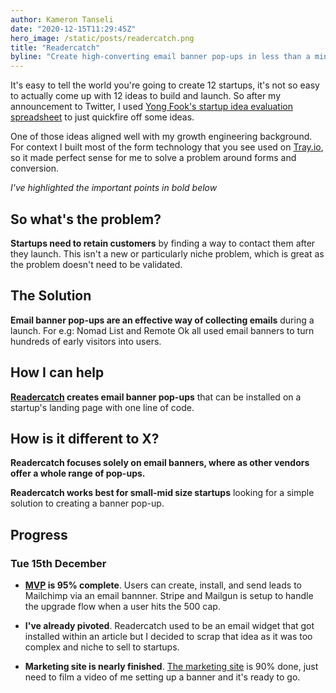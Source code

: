 ```yaml
---
author: Kameron Tanseli
date: "2020-12-15T11:29:45Z"
hero_image: /static/posts/readercatch.png
title: "Readercatch"
byline: "Create high-converting email banner pop-ups in less than a minute."
---
```


It's easy to tell the world you're going to create 12 startups, it's not so easy to actually come up with 12 ideas to build and launch. So after my announcement to Twitter, I used [Yong Fook's startup idea evaluation spreadsheet](https://docs.google.com/spreadsheets/d/1yUlKlL8MIxlgSNH0t-aDKPVdrDhFSSb_0pVdk-f0qIE/edit?usp=sharing) to just quickfire off some ideas.

One of those ideas aligned well with my growth engineering background. For context I built most of the form technology that you see used on [Tray.io](https://tray.io), so it made perfect sense for me to solve a problem around forms and conversion.

_I've highlighted the important points in bold below_

## So what's the problem?

**Startups need to retain customers** by finding a way to contact them after they launch. This isn't a new or particularly niche problem, which is great as the problem doesn't need to be validated.

## The Solution

**Email banner pop-ups are an effective way of collecting emails** during a launch. For e.g: Nomad List and Remote Ok all used email banners to turn hundreds of early visitors into users.

## How I can help

**[Readercatch](https://readercatch.com/) creates email banner pop-ups** that can be installed on a startup's landing page with one line of code.

## How is it different to X?

**Readercatch focuses solely on email banners, where as other vendors offer a whole range of pop-ups.**

**Readercatch works best for small-mid size startups** looking for a simple solution to creating a banner pop-up.

## Progress

### Tue 15th December

- **[MVP](https://readercatch.com/) is 95% complete**. Users can create, install, and send leads to Mailchimp via an email bannner. Stripe and Mailgun is setup to handle the upgrade flow when a user hits the 500 cap.

- **I've already pivoted**. Readercatch used to be an email widget that got installed within an article but I decided to scrap that idea as it was too complex and niche to sell to startups.

- **Marketing site is nearly finished**. [The marketing site](https://readercatch.com/) is 90% done, just need to film a video of me setting up a banner and it's ready to go.
